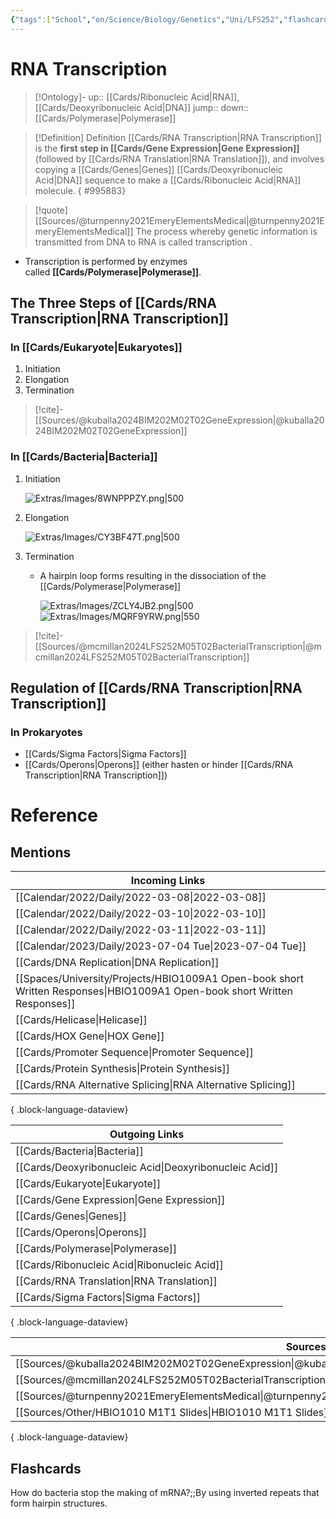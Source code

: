 ```yaml
---
{"tags":["School","on/Science/Biology/Genetics","Uni/LFS252","flashcards/LFS252"],"date created":"2022-03-08 Tue","edited":"2023-04-06 Thu","dg-publish":true,"permalink":"/cards/rna-transcription/","dgPassFrontmatter":true}
---
```


# RNA Transcription

> [!Ontology]-
> up:: [[Cards/Ribonucleic Acid\|RNA]], [[Cards/Deoxyribonucleic Acid\|DNA]]
> jump::
> down:: [[Cards/Polymerase\|Polymerase]]

> [!Definition] Definition
> [[Cards/RNA Transcription\|RNA Transcription]] is the **first step in [[Cards/Gene Expression\|Gene Expression]]** (followed by [[Cards/RNA Translation\|RNA Translation]]), and involves copying a [[Cards/Genes\|Genes]] [[Cards/Deoxyribonucleic Acid\|DNA]] sequence to make a [[Cards/Ribonucleic Acid\|RNA]] molecule.
{ #995883}


> [!quote] [[Sources/@turnpenny2021EmeryElementsMedical\|@turnpenny2021EmeryElementsMedical]]
> The process whereby genetic information is transmitted from DNA to RNA is called transcription .

- Transcription is performed by enzymes called **[[Cards/Polymerase\|Polymerase]]**.

## The Three Steps of [[Cards/RNA Transcription\|RNA Transcription]]

### In [[Cards/Eukaryote\|Eukaryotes]]

1. Initiation
2. Elongation
3. Termination

> [!cite]-
> [[Sources/@kuballa2024BIM202M02T02GeneExpression\|@kuballa2024BIM202M02T02GeneExpression]]

### In [[Cards/Bacteria\|Bacteria]]

1. Initiation

	![Extras/Images/8WNPPPZY.png|500](/img/user/Extras/Images/8WNPPPZY.png)

2. Elongation
	
	![Extras/Images/CY3BF47T.png|500](/img/user/Extras/Images/CY3BF47T.png)

3. Termination
	- A hairpin loop forms resulting in the dissociation of the [[Cards/Polymerase\|Polymerase]]

		![Extras/Images/ZCLY4JB2.png|500](/img/user/Extras/Images/ZCLY4JB2.png)
		![Extras/Images/MQRF9YRW.png|550](/img/user/Extras/Images/MQRF9YRW.png)

> [!cite]-
> [[Sources/@mcmillan2024LFS252M05T02BacterialTranscription\|@mcmillan2024LFS252M05T02BacterialTranscription]]

## Regulation of [[Cards/RNA Transcription\|RNA Transcription]]

### In Prokaryotes

- [[Cards/Sigma Factors\|Sigma Factors]]
- [[Cards/Operons\|Operons]] (either hasten or hinder [[Cards/RNA Transcription\|RNA Transcription]])

# Reference

## Mentions

| Incoming Links                                                                                                               |
| ---------------------------------------------------------------------------------------------------------------------------- |
| [[Calendar/2022/Daily/2022-03-08\|2022-03-08]]                                                                            |
| [[Calendar/2022/Daily/2022-03-10\|2022-03-10]]                                                                            |
| [[Calendar/2022/Daily/2022-03-11\|2022-03-11]]                                                                            |
| [[Calendar/2023/Daily/2023-07-04 Tue\|2023-07-04 Tue]]                                                                    |
| [[Cards/DNA Replication\|DNA Replication]]                                                                                |
| [[Spaces/University/Projects/HBIO1009A1 Open-book short Written Responses\|HBIO1009A1 Open-book short Written Responses]] |
| [[Cards/Helicase\|Helicase]]                                                                                              |
| [[Cards/HOX Gene\|HOX Gene]]                                                                                              |
| [[Cards/Promoter Sequence\|Promoter Sequence]]                                                                            |
| [[Cards/Protein Synthesis\|Protein Synthesis]]                                                                            |
| [[Cards/RNA Alternative Splicing\|RNA Alternative Splicing]]                                                              |

{ .block-language-dataview}

| Outgoing Links                                            |
| --------------------------------------------------------- |
| [[Cards/Bacteria\|Bacteria]]                           |
| [[Cards/Deoxyribonucleic Acid\|Deoxyribonucleic Acid]] |
| [[Cards/Eukaryote\|Eukaryote]]                         |
| [[Cards/Gene Expression\|Gene Expression]]             |
| [[Cards/Genes\|Genes]]                                 |
| [[Cards/Operons\|Operons]]                             |
| [[Cards/Polymerase\|Polymerase]]                       |
| [[Cards/Ribonucleic Acid\|Ribonucleic Acid]]           |
| [[Cards/RNA Translation\|RNA Translation]]             |
| [[Cards/Sigma Factors\|Sigma Factors]]                 |

{ .block-language-dataview}

| Sources                                                                                                         |
| --------------------------------------------------------------------------------------------------------------- |
| [[Sources/@kuballa2024BIM202M02T02GeneExpression\|@kuballa2024BIM202M02T02GeneExpression]]                   |
| [[Sources/@mcmillan2024LFS252M05T02BacterialTranscription\|@mcmillan2024LFS252M05T02BacterialTranscription]] |
| [[Sources/@turnpenny2021EmeryElementsMedical\|@turnpenny2021EmeryElementsMedical]]                           |
| [[Sources/Other/HBIO1010 M1T1 Slides\|HBIO1010 M1T1 Slides]]                                                 |

{ .block-language-dataview}

## Flashcards

How do bacteria stop the making of mRNA?;;By using inverted repeats that form hairpin structures.
<!--SR:!2024-09-04,3,250-->